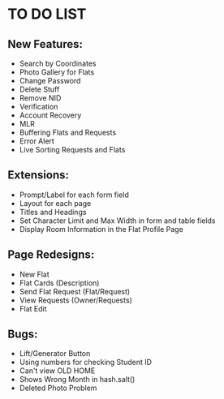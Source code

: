 # TO DO LIST

## New Features:
* Search by Coordinates
* Photo Gallery for Flats
* Change Password
* Delete Stuff
* Remove NID
* Verification
* Account Recovery
* MLR
* Buffering Flats and Requests
* Error Alert
* Live Sorting Requests and Flats

## Extensions:
* Prompt/Label for each form field
* Layout for each page
* Titles and Headings
* Set Character Limit and Max Width in form and table fields
* Display Room Information in the Flat Profile Page

## Page Redesigns:
* New Flat
* Flat Cards (Description)
* Send Flat Request (Flat/Request)
* View Requests (Owner/Requests)
* Flat Edit

## Bugs:
* Lift/Generator Button
* Using numbers for checking Student ID
* Can't view OLD HOME
* Shows Wrong Month in hash.salt()
* Deleted Photo Problem

